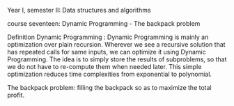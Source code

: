 Year I, semester II: Data structures and algorithms

course seventeen: Dynamic Programming - The backpack problem

Definition  Dynamic Programming : Dynamic Programming is mainly an optimization over plain recursion. Wherever we see a recursive solution that has repeated calls for same inputs, we can optimize it using Dynamic Programming. The idea is to simply store the results of subproblems, so that we do not have to re-compute them when needed later. This simple optimization reduces time complexities from exponential to polynomial.

The backpack problem: filling the backpack so as to maximize the total profit.
